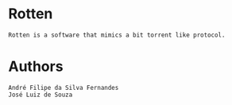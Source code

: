 # Rotten 
    Rotten is a software that mimics a bit torrent like protocol.

# Authors   
    André Filipe da Silva Fernandes
    José Luiz de Souza 
